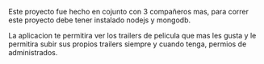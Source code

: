 Este proyecto fue hecho en cojunto con 3 compañeros mas, para correr este proyecto debe tener instalado nodejs y mongodb.

La aplicacion te permitira ver los trailers de pelicula que mas les gusta y le permitira subir sus propios trailers siempre y cuando tenga, permios de administrados.